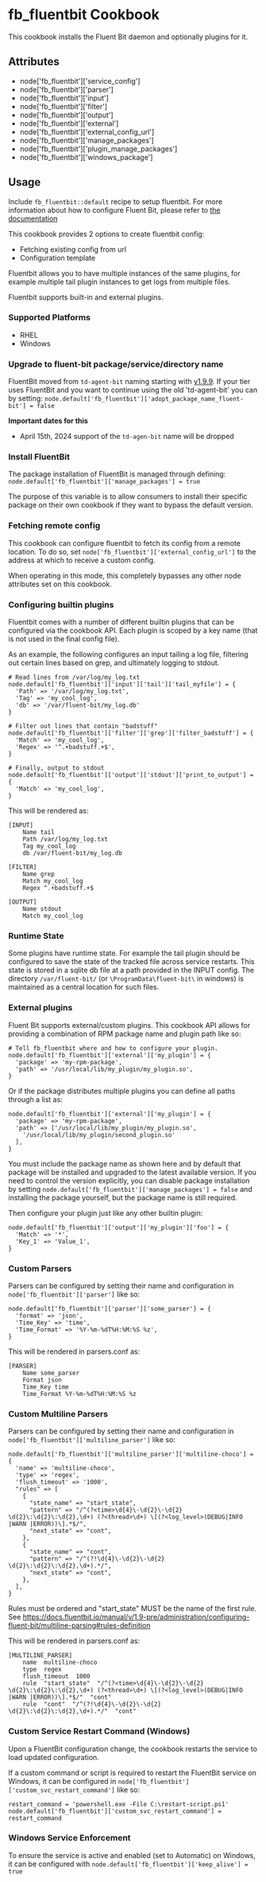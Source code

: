 fb_fluentbit Cookbook
========================
This cookbook installs the Fluent Bit daemon and optionally plugins for it.

Attributes
----------
* node['fb_fluentbit']['service_config']
* node['fb_fluentbit']['parser']
* node['fb_fluentbit']['input']
* node['fb_fluentbit']['filter']
* node['fb_fluentbit']['output']
* node['fb_fluentbit']['external']
* node['fb_fluentbit']['external_config_url']
* node['fb_fluentbit']['manage_packages']
* node['fb_fluentbit']['plugin_manage_packages']
* node['fb_fluentbit']['windows_package']

Usage
-----
Include `fb_fluentbit::default` recipe to setup fluentbit. For more
information about how to configure Fluent Bit, please refer to
[the documentation](https://docs.fluentbit.io/manual/)

This cookbook provides 2 options to create fluentbit config:
* Fetching existing config from url
* Configuration template

Fluentbit allows you to have multiple instances of the same plugins, for example
multiple tail plugin instances to get logs from multiple files.

Fluentbit supports built-in and external plugins.

### Supported Platforms
* RHEL
* Windows

### Upgrade to fluent-bit package/service/directory name
FluentBit moved from `td-agent-bit` naming starting with [v1.9.9](https://docs.fluentbit.io/manual/installation/upgrade-notes#fluent-bit-v1.9.9).
If your tier uses FluentBit and you want to continue using the old
'td-agent-bit' you can by setting:
`node.default['fb_fluentbit']['adopt_package_name_fluent-bit'] = false`

**Important dates for this**
- April 15th, 2024 support of the `td-agen-bit` name will be dropped

### Install FluentBit
The package installation of FluentBit is managed through defining:
`node.default['fb_fluentbit']['manage_packages'] = true`

The purpose of this variable is to allow consumers to install their specific
package on their own cookbook if they want to bypass the default version.

### Fetching remote config
This cookbook can configure fluentbit to fetch its config from a remote
location. To do so, set `node['fb_fluentbit']['external_config_url']` to the
address at which to receive a custom config.

When operating in this mode, this completely bypasses any other node attributes
set on this cookbook.

### Configuring builtin plugins
Fluentbit comes with a number of different builtin plugins that can be
configured via the cookbook API. Each plugin is scoped by a key name (that is
not used in the final config file).

As an example, the following configures an input tailing a log file, filtering
out certain lines based on grep, and ultimately logging to stdout.

```
# Read lines from /var/log/my_log.txt
node.default['fb_fluentbit']['input']['tail']['tail_myfile'] = {
  'Path' => '/var/log/my_log.txt',
  'Tag' => 'my_cool_log',
  'db' => '/var/fluent-bit/my_log.db'
}

# Filter out lines that contain "badstuff"
node.default['fb_fluentbit']['filter']['grep']['filter_badstuff'] = {
  'Match' => 'my_cool_log',
  'Regex' => '^.+badstuff.+$',
}

# Finally, output to stdout
node.default['fb_fluentbit']['output']['stdout']['print_to_output'] = {
  'Match' => 'my_cool_log',
}
```

This will be rendered as:

```
[INPUT]
    Name tail
    Path /var/log/my_log.txt
    Tag my_cool_log
    db /var/fluent-bit/my_log.db

[FILTER]
    Name grep
    Match my_cool_log
    Regex ^.+badstuff.+$

[OUTPUT]
    Name stdout
    Match my_cool_log
```

### Runtime State
Some plugins have runtime state. For example the tail plugin should be
configured to save the state of the tracked file across service restarts. This
state is stored in a sqlite db file at a path provided in the INPUT config.
The directory `/var/fluent-bit/` (or `\ProgramData\fluent-bit\` in windows)  is
maintained as a central location for such files.

### External plugins
Fluent Bit supports external/custom plugins. This cookbook API allows for
providing a combination of RPM package name and plugin path like so:

```
# Tell fb_fluentbit where and how to configure your plugin.
node.default['fb_fluentbit']['external']['my_plugin'] = {
  'package' => 'my-rpm-package',
  'path' => '/usr/local/lib/my_plugin/my_plugin.so',
}
```

Or if the package distributes multiple plugins you can define all
paths through a list as:

```
node.default['fb_fluentbit']['external']['my_plugin'] = {
  'package' => 'my-rpm-package',
  'path' => ['/usr/local/lib/my_plugin/my_plugin.so',
    '/usr/local/lib/my_plugin/second_plugin.so'
  ],
}
```

You must include the package name as shown here and by default that package
will be installed and upgraded to the latest available version. If you need
to control the version explicitly, you can disable package installation by
setting `node.default['fb_fluentbit']['manage_packages'] = false` and
installing the package yourself, but the package name is still required.

Then configure your plugin just like any other builtin plugin:

```
node.default['fb_fluentbit']['output']['my_plugin']['foo'] = {
  'Match' => '*',
  'Key_1' => 'Value_1',
}
```

### Custom Parsers
Parsers can be configured by setting their name and configuration in
`node['fb_fluentbit']['parser']` like so:

```
node.default['fb_fluentbit']['parser']['some_parser'] = {
  'format' => 'json',
  'Time_Key' => 'time',
  'Time_Format' => '%Y-%m-%dT%H:%M:%S %z',
}
```

This will be rendered in parsers.conf as:

```
[PARSER]
    Name some_parser
    Format json
    Time_Key time
    Time_Format %Y-%m-%dT%H:%M:%S %z
```

### Custom Multiline Parsers
Parsers can be configured by setting their name and configuration in
`node['fb_fluentbit']['multiline_parser']` like so:

```
node.default['fb_fluentbit']['multiline_parser']['multiline-choco'] = {
  'name' => 'multiline-choco',
  'type' => 'regex',
  'flush_timeout' => '1000',
  "rules" => [
    {
      "state_name" => "start_state",
      "pattern" => "/^(?<time>\d{4}\-\d{2}\-\d{2} \d{2}\:\d{2}\:\d{2},\d+) (?<thread>\d+) \[(?<log_level>(DEBUG|INFO |WARN |ERROR))\].*$/",
      "next_state" => "cont",
    },
    {
      "state_name" => "cont",
      "pattern" => "/^(?!\d{4}\-\d{2}\-\d{2} \d{2}\:\d{2}\:\d{2},\d+).*/",
      "next_state" => "cont",
    },
  ],
}
```

Rules must be ordered and "start_state" MUST be the name of the first rule.
See https://docs.fluentbit.io/manual/v/1.9-pre/administration/configuring-fluent-bit/multiline-parsing#rules-definition

This will be rendered in parsers.conf as:

```
[MULTILINE_PARSER]
    name  multiline-choco
    type  regex
    flush_timeout  1000
    rule  "start_state"  "/^(?<time>\d{4}\-\d{2}\-\d{2} \d{2}\:\d{2}\:\d{2},\d+) (?<thread>\d+) \[(?<log_level>(DEBUG|INFO |WARN |ERROR))\].*$/"  "cont"
    rule  "cont"  "/^(?!\d{4}\-\d{2}\-\d{2} \d{2}\:\d{2}\:\d{2},\d+).*/"  "cont"
```

### Custom Service Restart Command (Windows)
Upon a FluentBit configuration change, the cookbook restarts the service to load
updated configuration.

If a custom command or script is required to restart the FluentBit service on
Windows, it can be configured in `node['fb_fluentbit']['custom_svc_restart_command']`
like so:

```
restart_command = 'powershell.exe -File C:\restart-script.ps1'
node.default['fb_fluentbit']['custom_svc_restart_command'] = restart_command
```

### Windows Service Enforcement
To ensure the service is active and enabled (set to Automatic) on Windows,
it can be configured with `node.default['fb_fluentbit']['keep_alive'] = true`
